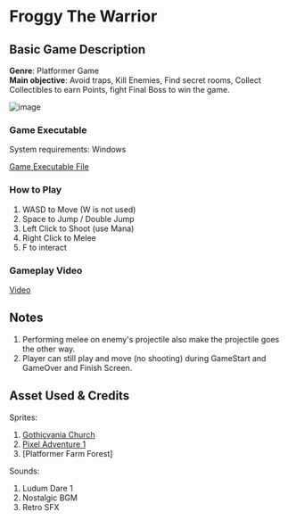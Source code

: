 # **Froggy The Warrior**

## Basic Game Description

**Genre**: Platformer Game  
**Main objective**: Avoid traps, Kill Enemies, Find secret rooms, Collect Collectibles to earn Points, fight Final Boss to win the game.  

![image](https://github.com/50033-game-design-and-development/50033-midterm-partb-Stygian84/assets/91217091/ae7e6254-3a5f-4e4b-a503-c9cf30d099fe)

### Game Executable

System requirements: Windows  

[Game Executable File](https://drive.google.com/file/d/1sE9vbw3iC8_JjgDbO3kNxA_6-UKXQm8f/view?usp=sharing)

### How to Play

1. WASD to Move (W is not used)
2. Space to Jump / Double Jump
3. Left Click to Shoot (use Mana)
4. Right Click to Melee
5. F to interact

### Gameplay Video
[Video](https://youtu.be/ikF48N-eQj0)  

## Notes

1. Performing melee on enemy's projectile also make the projectile goes the other way.  
2. Player can still play and move (no shooting) during GameStart and GameOver and Finish Screen.  

## Asset Used & Credits

Sprites:  
1. [Gothicvania Church](https://assetstore.unity.com/packages/2d/characters/gothicvania-church-pack-147117)
2. [Pixel Adventure 1](https://assetstore.unity.com/packages/2d/characters/pixel-adventure-1-155360)
3. [Platformer Farm Forest]

Sounds:
1. Ludum Dare 1
2. Nostalgic BGM
3. Retro SFX

